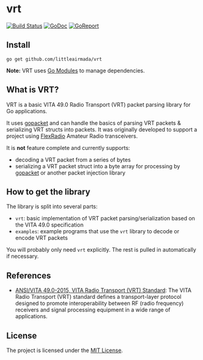 # vrt
[![Build Status](https://github.com/littleairmada/vrt/workflows/Tests/badge.svg)](https://github.com/littleairmada/vrt/actions?query=workflows%3ATests)
[![GoDoc](https://godoc.org/github.com/littleairmada/vrt?status.svg)](https://godoc.org/github.com/littleairmada/vrt)
[![GoReport](https://goreportcard.com/badge/github.com/littleairmada/vrt)](https://goreportcard.com/report/github.com/littleairmada/vrt)

## Install

```shell
go get github.com/littleairmada/vrt
```

**Note:** VRT uses [Go Modules](https://github.com/golang/go/wiki/Modules) to manage dependencies.

## What is VRT?

VRT is a basic VITA 49.0 Radio Transport (VRT) packet parsing library for Go applications.

It uses [gopacket](https://github.com/google/gopacket) and can handle the basics of parsing VRT packets & serializing VRT structs into packets. It was originally developed to support a project using [FlexRadio](https://www.flexradio.com/comparison/) Amateur Radio transceivers.

It is **not** feature complete and currently supports:

* decoding a VRT packet from a series of bytes
* serializing a VRT packet struct into a byte array for processing by [gopacket](https://github.com/google/gopacket) or another packet injection library

## How to get the library

The library is split into several parts:
* `vrt`: basic implementation of VRT packet parsing/serialization based on the VITA 49.0 specification
* `examples`: example programs that use the `vrt` library to decode or encode VRT packets

You will probably only need `vrt` explicitly. The rest is pulled in automatically if necessary.

## References

* [ANSI/VITA 49.0-2015, VITA Radio Transport (VRT) Standard](https://www.vita.com/Sys/Store/Products/258942): The VITA Radio Transport (VRT) standard defines a transport-layer protocol designed to promote interoperability between RF (radio frequency) receivers and signal processing equipment in a wide range of applications.

## License

The project is licensed under the [MIT License](LICENSE).
